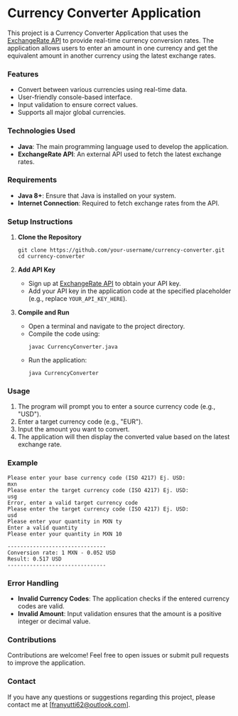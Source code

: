# Currency Converter Application

This project is a Currency Converter Application that uses the [ExchangeRate API](https://exchangerate-api.com) to provide real-time currency conversion rates. The application allows users to enter an amount in one currency and get the equivalent amount in another currency using the latest exchange rates.

### Features
- Convert between various currencies using real-time data.
- User-friendly console-based interface.
- Input validation to ensure correct values.
- Supports all major global currencies.

### Technologies Used
- **Java**: The main programming language used to develop the application.
- **ExchangeRate API**: An external API used to fetch the latest exchange rates.

### Requirements
- **Java 8+**: Ensure that Java is installed on your system.
- **Internet Connection**: Required to fetch exchange rates from the API.

### Setup Instructions

1. **Clone the Repository**
   ```
   git clone https://github.com/your-username/currency-converter.git
   cd currency-converter
   ```

2. **Add API Key**
   - Sign up at [ExchangeRate API](https://exchangerate-api.com) to obtain your API key.
   - Add your API key in the application code at the specified placeholder (e.g., replace `YOUR_API_KEY_HERE`).

3. **Compile and Run**
   - Open a terminal and navigate to the project directory.
   - Compile the code using:
     ```
     javac CurrencyConverter.java
     ```
   - Run the application:
     ```
     java CurrencyConverter
     ```

### Usage
1. The program will prompt you to enter a source currency code (e.g., "USD").
2. Enter a target currency code (e.g., "EUR").
3. Input the amount you want to convert.
4. The application will then display the converted value based on the latest exchange rate.

### Example
```
Please enter your base currency code (ISO 4217) Ej. USD: 
mxn
Please enter the target currency code (ISO 4217) Ej. USD: 
usg
Error, enter a valid target currency code
Please enter the target currency code (ISO 4217) Ej. USD: 
usd
Please enter your quantity in MXN ty
Enter a valid quantity
Please enter your quantity in MXN 10

-------------------------------
Conversion rate: 1 MXN - 0.052 USD
Result: 0.517 USD
-------------------------------
```

### Error Handling
- **Invalid Currency Codes**: The application checks if the entered currency codes are valid.
- **Invalid Amount**: Input validation ensures that the amount is a positive integer or decimal value.

### Contributions
Contributions are welcome! Feel free to open issues or submit pull requests to improve the application.

### Contact
If you have any questions or suggestions regarding this project, please contact me at [franyutti62@outlook.com].
